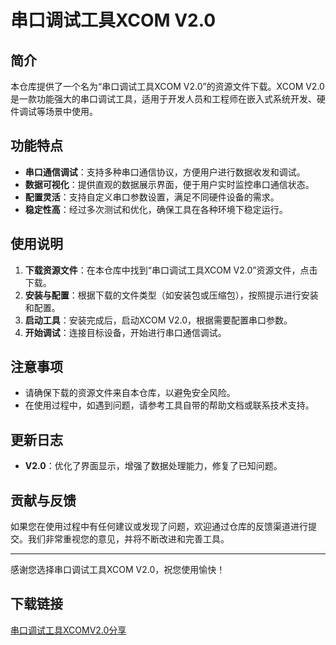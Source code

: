 # 串口调试工具XCOM V2.0

## 简介

本仓库提供了一个名为“串口调试工具XCOM V2.0”的资源文件下载。XCOM V2.0是一款功能强大的串口调试工具，适用于开发人员和工程师在嵌入式系统开发、硬件调试等场景中使用。

## 功能特点

- **串口通信调试**：支持多种串口通信协议，方便用户进行数据收发和调试。
- **数据可视化**：提供直观的数据展示界面，便于用户实时监控串口通信状态。
- **配置灵活**：支持自定义串口参数设置，满足不同硬件设备的需求。
- **稳定性高**：经过多次测试和优化，确保工具在各种环境下稳定运行。

## 使用说明

1. **下载资源文件**：在本仓库中找到“串口调试工具XCOM V2.0”资源文件，点击下载。
2. **安装与配置**：根据下载的文件类型（如安装包或压缩包），按照提示进行安装和配置。
3. **启动工具**：安装完成后，启动XCOM V2.0，根据需要配置串口参数。
4. **开始调试**：连接目标设备，开始进行串口通信调试。

## 注意事项

- 请确保下载的资源文件来自本仓库，以避免安全风险。
- 在使用过程中，如遇到问题，请参考工具自带的帮助文档或联系技术支持。

## 更新日志

- **V2.0**：优化了界面显示，增强了数据处理能力，修复了已知问题。

## 贡献与反馈

如果您在使用过程中有任何建议或发现了问题，欢迎通过仓库的反馈渠道进行提交。我们非常重视您的意见，并将不断改进和完善工具。

---

感谢您选择串口调试工具XCOM V2.0，祝您使用愉快！

## 下载链接

[串口调试工具XCOMV2.0分享](https://pan.quark.cn/s/132b755a651d)